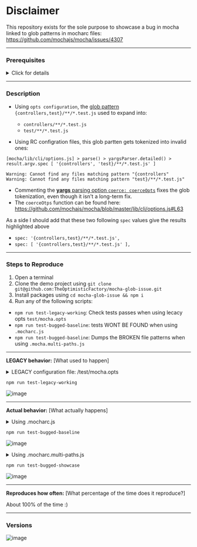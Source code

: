 # Disclaimer

This repository exists for the sole purpose to showcase a bug in mocha linked to glob patterns in mocharc files: https://github.com/mochajs/mocha/issues/4307

---


### Prerequisites

<details>
  <summary>Click for details</summary>

  - [X] Checked that your issue hasn't already been filed by cross-referencing [issues with the `faq` label](https://github.com/mochajs/mocha/issues?utf8=%E2%9C%93&q=is%3Aissue%20label%3Afaq%20)
  - [X] Checked next-gen ES issues and syntax problems by using the same environment and/or transpiler configuration without Mocha to ensure it isn't just a feature that actually isn't supported in the environment in question or a bug in your code.
  - [X] 'Smoke tested' the code to be tested by running it outside the real test suite to get a better sense of whether the problem is in the code under test, your usage of Mocha, or Mocha itself
  - [X] Ensured that there is no discrepancy between the locally and globally installed versions of Mocha. You can find them with: `node node_modules/.bin/mocha --version`(Local) and `mocha --version`(Global). We recommend that you _not_ install Mocha globally.
</details>

---

### Description

- Using `opts configuration`, the [glob pattern](https://globster.xyz/) `{controllers,test}/**/*.test.js` used to expand into:
  + `controllers/**/*.test.js`
  + `test/**/*.test.js`

- Using RC configration files, this glob partten gets tokenized into invalid ones:

```
[mocha/lib/cli/options.js] > parse() > yargsParser.detailed() > result.argv.spec [ '{controllers', 'test}/**/*.test.js' ]

Warning: Cannot find any files matching pattern "{controllers"
Warning: Cannot find any files matching pattern "test}/**/*.test.js"
```

- Commenting the [**yargs** parsing option `coerce: coerceOpts`](https://github.com/mochajs/mocha/blob/master/lib/cli/options.js#L124) fixes the glob tokenization, even though it isn't a long-term fix.
- The `coerceOtps` function can be found here: https://github.com/mochajs/mocha/blob/master/lib/cli/options.js#L63

As a side I should add that these two following `spec` values give the results highlighted above
- `spec: '{controllers,test}/**/*.test.js',`
- `spec: [ '{controllers,test}/**/*.test.js' ],`

---

### Steps to Reproduce

1. Open a terminal
2. Clone the demo project using `git clone git@github.com:TheOptimisticFactory/mocha-glob-issue.git`
2. Install packages using `cd mocha-glob-issue && npm i`
4. Run any of the following scripts:

-  `npm run test-legacy-working`: Check tests passes when using lecacy opts `test/mocha.opts`
- `npm run test-bugged-baseline`: tests WONT BE FOUND when using `.mocharc.js`
- `npm run test-bugged-baseline`: Dumps the BROKEN file patterns when using `.mocha.multi-paths.js`

---

**LEGACY behavior:** [What used to happen]

<details>
  <summary>LEGACY configuration file: /test/mocha.opts</summary>

  ```javascript
  --require test/setup.js
  {controllers,test}/**/*.test.js
  --exit
  ```
</details>

`npm run test-legacy-working`

![image](https://user-images.githubusercontent.com/2607260/83260239-ba02f880-a1b9-11ea-871e-2c4619eabd34.png)

---

**Actual behavior:** [What actually happens]

<details>
  <summary>Using .mocharc.js</summary>

  ```javascript
  'use strict';

  module.exports = {
    exit: true,
    require: 'test/setup.js',
    spec: '{controllers,test}/**/*.test.js',
  };
  ```
</details>

`npm run test-bugged-baseline`

![image](https://user-images.githubusercontent.com/2607260/83260600-5deca400-a1ba-11ea-84ed-96c5698d9b01.png)

<details>
  <summary>Using .mocharc.multi-paths.js</summary>

  ```javascript
  'use strict';

  module.exports = {
    exit: true,
    require: 'test/setup.js',
    spec: [ '{controllers,test}/**/*.test.js', 'test/**/*.test.js' ],
  };
  ```
</details>

`npm run test-bugged-showcase`

![image](https://user-images.githubusercontent.com/2607260/83260968-ed925280-a1ba-11ea-9a35-45be078be6ae.png)

---

**Reproduces how often:** [What percentage of the time does it reproduce?]

About 100% of the time :)

---

### Versions

![image](https://user-images.githubusercontent.com/2607260/83262687-b5d8da00-a1bd-11ea-8cf6-c02a16a7278e.png)
